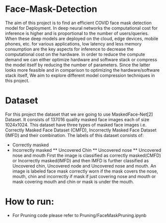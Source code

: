 # Face-Mask-Detection
The aim of this project is to find an efficient COVID face mask detection model for Deployment.
In deep neural networks the computational cost for inference is higher and is proportional to the
number of users/queries. When these deep models are deployed on the cloud, edge devices, mobile
phones, etc. for various applications, low latency and less memory consumption are the key aspects
for inference to decrease the computational cost on the hardware. In order to reduce the compute demand
we can either optimize hardware and software stack or compress the model itself by reducing
the number of parameters. Since the latter looks more feasible and in comparison to optimizing the
hardware/software stack itself, We aim to explore different model compression techniques in this
project.

# Dataset
For this project the dataset that we are going to use MaskedFace-Net[2] Dataset. It consists of
137016 quality masked face images each of size 1024x1024. This dataset have three types of masked
face images i.e. Correctly Masked Face Dataset (CMFD), Incorrectly Masked Face Dataset (IMFD)
and their combination. The labels of this dataset consists of:
* Correctly masked
* Incorrectly masked
** Uncovered Chin
** Uncovered nose
** Uncovered nose and mouth
First the image is classified as correctly masked(CMFD) or Incorrectly masked(IMFD) and then
IMFD is further classified as Uncovered chin, Uncovered node and Uncovered nose and mouth. An
image is labeled face mask correctly worn if the mask covers the nose, mouth, chin and incorrectly
if mask if just covering nose and mouth or mask covering mouth and chin or mask is under the
mouth.

# How to run:
* For Pruning code please refer to Pruning/FaceMaskPruning.ipynb
